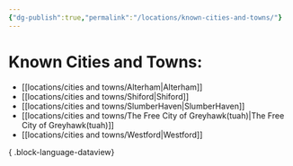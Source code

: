 ```yaml
---
{"dg-publish":true,"permalink":"/locations/known-cities-and-towns/"}
---
```


# Known Cities and Towns:
- [[locations/cities and towns/Alterham\|Alterham]]
- [[locations/cities and towns/Shiford\|Shiford]]
- [[locations/cities and towns/SlumberHaven\|SlumberHaven]]
- [[locations/cities and towns/The Free City of Greyhawk(tuah)\|The Free City of Greyhawk(tuah)]]
- [[locations/cities and towns/Westford\|Westford]]

{ .block-language-dataview}